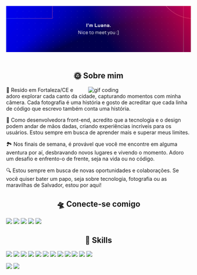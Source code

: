 <img src="header.png"  style="margin-bottom: 20px;">


<h2 align="center">🌞 Sobre mim</h2>

<img align="right" alt="gif coding" width="280" src="https://64.media.tumblr.com/193b7fdcb90145b3ffcf83208f56f7fa/tumblr_pm52u2M4aV1rv2ynto1_r1_250.gifv">

🌆 Resido em Fortaleza/CE e adoro explorar cada canto da cidade, capturando momentos com minha câmera. Cada fotografia é uma história e gosto de acreditar que cada linha de código que escrevo também conta uma história.

💼 Como desenvolvedora front-end, acredito que a tecnologia e o design podem andar de mãos dadas, criando experiências incríveis para os usuários. Estou sempre em busca de aprender mais e superar meus limites.

🏞️ Nos finais de semana, é provável que você me encontre em alguma aventura por aí, desbravando novos lugares e vivendo o momento. Adoro um desafio e enfrento-o de frente, seja na vida ou no código.

🔍 Estou sempre em busca de novas oportunidades e colaborações. Se você quiser bater um papo, seja sobre tecnologia, fotografia ou as maravilhas de Salvador, estou por aqui!

<h2 align="center"> 🛸 Conecte-se comigo</h2>
<div align="left">
  <img src="	https://img.shields.io/badge/Microsoft_Outlook-0078D4?style=for-the-badge&logo=microsoft-outlook&logoColor=orange">
  <img src="https://img.shields.io/badge/LinkedIn-0077B5?style=for-the-badge&logo=linkedin&logoColor=white">
  <img src="https://img.shields.io/badge/Discord-7289DA?style=for-the-badge&logo=discord&logoColor=white">
  <img src="https://img.shields.io/badge/-Hackerrank-2EC866?style=for-the-badge&logo=HackerRank&logoColor=white">
  <img src="https://img.shields.io/badge/Instagram-E4405F?style=for-the-badge&logo=instagram&logoColor=white">
</div>

<h2 align="center">🚀 Skills</h2>
<div align="left"> <img src="https://img.shields.io/badge/HTML5-E34F26?style=for-the-badge&logo=html5&logoColor=white">
  <img src="https://img.shields.io/badge/CSS3-1572B6?style=for-the-badge&logo=css3&logoColor=white">
  <img src="https://img.shields.io/badge/JavaScript-F7DF1E?style=for-the-badge&logo=javascript&logoColor=black">
  <img src="https://img.shields.io/badge/TypeScript-007ACC?style=for-the-badge&logo=typescript&logoColor=white">
  <img src="https://img.shields.io/badge/Sass-CC6699?style=for-the-badge&logo=sass&logoColor=white">
  <img src="https://img.shields.io/badge/React-20232A?style=for-the-badge&logo=react&logoColor=61DAFB">
  <img src="https://img.shields.io/badge/Bootstrap-563D7C?style=for-the-badge&logo=bootstrap&logoColor=white">
  <img src="https://img.shields.io/badge/styled--components-DB7093?style=for-the-badge&logo=styled-components&logoColor=white">
  <img src="https://img.shields.io/badge/Redux-593D88?style=for-the-badge&logo=redux&logoColor=white">
  <img src="https://img.shields.io/badge/Java-ED8B00?style=for-the-badge&logo=openjdk&logoColor=white">
  <img src="https://img.shields.io/badge/Spring-6DB33F?style=for-the-badge&logo=spring&logoColor=white">
  <img src="https://img.shields.io/badge/PostgreSQL-316192?style=for-the-badge&logo=postgresql&logoColor=white">
</div>

<img height=180 margin-top=20 src="https://github-readme-stats.vercel.app/api?username=luanafernanda&show_icons=true&theme=moltack">    <img height=180 margin-top=20 src="https://github-readme-stats.vercel.app/api/top-langs/?username=luanafernanda&layout=compact&langs_count=10&theme=moltack">





